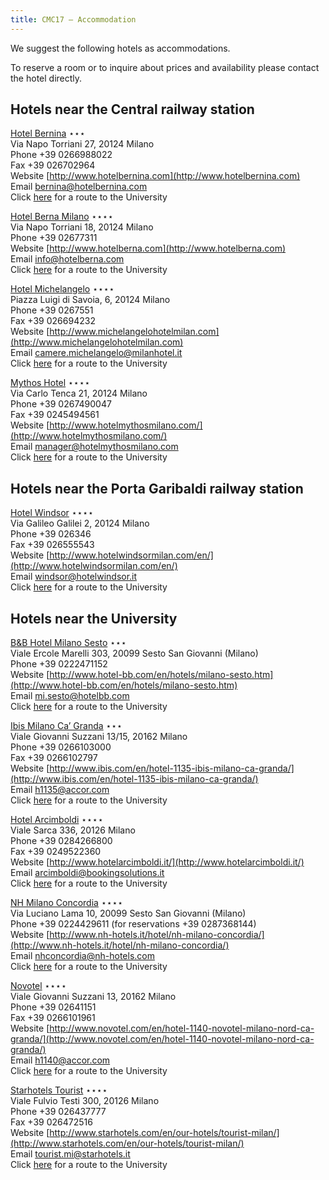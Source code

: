 ```yaml
---
title: CMC17 – Accommodation
---
```


We suggest the following hotels as accommodations.

To reserve a room or to inquire about prices and availability please contact the hotel directly.

Hotels near the Central railway station
---------------------------------------

[Hotel Bernina](http://www.hotelbernina.com) ⋆⋆⋆  
Via Napo Torriani 27, 20124 Milano  
Phone +39 0266988022  
Fax +39 026702964  
Website [http://www.hotelbernina.com](http://www.hotelbernina.com)  
Email [bernina@hotelbernina.com](mailto:bernina@hotelbernina.com)  
Click [here](https://goo.gl/maps/Qzn9ZGch8dq) for a route to the University

[Hotel Berna Milano](http://www.hotelberna.com) ⋆⋆⋆⋆  
Via Napo Torriani 18, 20124 Milano  
Phone +39 02677311  
Website [http://www.hotelberna.com](http://www.hotelberna.com)  
Email [info@hotelberna.com](mailto:info@hotelberna.com)  
Click [here](https://goo.gl/maps/QX1z5hmn7wn) for a route to the University

[Hotel Michelangelo](http://www.michelangelohotelmilan.com) ⋆⋆⋆⋆  
Piazza Luigi di Savoia, 6, 20124 Milano  
Phone +39 0267551  
Fax +39 026694232  
Website [http://www.michelangelohotelmilan.com](http://www.michelangelohotelmilan.com)  
Email [camere.michelangelo@milanhotel.it](mailto:camere.michelangelo@milanhotel.it)  
Click [here](https://goo.gl/maps/qyPprw8yfA62) for a route to the University

[Mythos Hotel](http://www.hotelmythosmilano.com/) ⋆⋆⋆⋆  
Via Carlo Tenca 21, 20124 Milano  
Phone +39 0267490047  
Fax +39 0245494561  
Website [http://www.hotelmythosmilano.com/](http://www.hotelmythosmilano.com/)  
Email [manager@hotelmythosmilano.com](mailto:manager@hotelmythosmilano.com)  
Click [here](https://goo.gl/maps/me2MsYZosCE2) for a route to the University

Hotels near the Porta Garibaldi railway station
-----------------------------------------------

[Hotel Windsor](http://www.hotelwindsormilan.com/en/) ⋆⋆⋆⋆  
Via Galileo Galilei 2, 20124 Milano  
Phone +39 026346  
Fax +39 026555543  
Website [http://www.hotelwindsormilan.com/en/](http://www.hotelwindsormilan.com/en/)  
Email [windsor@hotelwindsor.it](mailto:windsor@hotelwindsor.it)  
Click [here](https://goo.gl/maps/AS48KA1WzNz) for a route to the University

Hotels near the University
--------------------------

[B&B Hotel Milano Sesto](http://www.hotel-bb.com/en/hotels/milano-sesto.htm) ⋆⋆⋆  
Viale Ercole Marelli 303, 20099 Sesto San Giovanni (Milano)  
Phone +39 0222471152  
Website [http://www.hotel-bb.com/en/hotels/milano-sesto.htm](http://www.hotel-bb.com/en/hotels/milano-sesto.htm)  
Email [mi.sesto@hotelbb.com](mailto:mi.sesto@hotelbb.com)  
Click [here](https://goo.gl/maps/hQbsjKK2ncH2) for a route to the University

[Ibis Milano Ca’ Granda](http://www.ibis.com/en/hotel-1135-ibis-milano-ca-granda/) ⋆⋆⋆  
Viale Giovanni Suzzani 13/15, 20162 Milano  
Phone +39 0266103000  
Fax +39 0266102797  
Website [http://www.ibis.com/en/hotel-1135-ibis-milano-ca-granda/](http://www.ibis.com/en/hotel-1135-ibis-milano-ca-granda/)  
Email [h1135@accor.com](mailto:h1135@accor.com)  
Click [here](https://goo.gl/maps/YVAYFVyoLFC2) for a route to the University

[Hotel Arcimboldi](http://www.hotelarcimboldi.it/) ⋆⋆⋆⋆  
Viale Sarca 336, 20126 Milano  
Phone +39 0284266800  
Fax +39 0249522360  
Website [http://www.hotelarcimboldi.it/](http://www.hotelarcimboldi.it/)  
Email [arcimboldi@bookingsolutions.it](mailto:arcimboldi@bookingsolutions.it)  
Click [here](https://goo.gl/maps/43iYia4XR4B2) for a route to the University

[NH Milano Concordia](http://www.nh-hotels.it/hotel/nh-milano-concordia/) ⋆⋆⋆⋆  
Via Luciano Lama 10, 20099 Sesto San Giovanni (Milano)  
Phone +39 0224429611 (for reservations +39 0287368144)  
Website [http://www.nh-hotels.it/hotel/nh-milano-concordia/](http://www.nh-hotels.it/hotel/nh-milano-concordia/)  
Email [nhconcordia@nh-hotels.com](mailto:nhconcordia@nh-hotels.com)  
Click [here](https://goo.gl/maps/d46UpToaKzD2) for a route to the University

[Novotel](http://www.novotel.com/en/hotel-1140-novotel-milano-nord-ca-granda/) ⋆⋆⋆⋆  
Viale Giovanni Suzzani 13, 20162 Milano  
Phone +39 02641151  
Fax +39 0266101961  
Website [http://www.novotel.com/en/hotel-1140-novotel-milano-nord-ca-granda/](http://www.novotel.com/en/hotel-1140-novotel-milano-nord-ca-granda/)  
Email [h1140@accor.com](mailto:h1140@accor.com)  
Click [here](https://goo.gl/maps/DfQADakiA8x) for a route to the University

[Starhotels Tourist](http://www.starhotels.com/en/our-hotels/tourist-milan/) ⋆⋆⋆⋆  
Viale Fulvio Testi 300, 20126 Milano  
Phone +39 026437777  
Fax +39 026472516  
Website [http://www.starhotels.com/en/our-hotels/tourist-milan/](http://www.starhotels.com/en/our-hotels/tourist-milan/)  
Email [tourist.mi@starhotels.it](mailto:tourist.mi@starhotels.it)  
Click [here](https://goo.gl/maps/WeF2kFW5gKL2) for a route to the University
